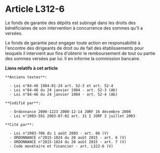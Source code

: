 # Article L312-6

Le fonds de garantie des dépôts est subrogé dans les droits des bénéficiaires de son intervention à concurrence des sommes
qu'il a versées.

Le fonds de garantie peut engager toute action en responsabilité à l'encontre des dirigeants de droit ou de fait des
établissements pour lesquels il intervient aux fins d'obtenir le remboursement de tout ou partie des sommes versées par lui.
Il en informe la commission bancaire.

**Liens relatifs à cet article**

	**Anciens textes**:

	  - Loi n°84-46 1984-01-24 art. 52-3 et art. 52-4
	  - Loi n°84-46 du 24 janvier 1984 - art. 52-3 (Ab)
	  - Loi n°84-46 du 24 janvier 1984 - art. 52-4 (Ab)

	**Codifié par**:

	  - Ordonnance 2000-1223 2000-12-14 JORF 16 décembre 2000
	  - Loi n°2003-591 2003-07-02 art. 31 I JORF 3 juillet 2003

	**Cité par**:

	  - Loi n°2003-706 du 1 août 2003 - art. 86 (V)
	  - ORDONNANCE n°2015-1024 du 20 août 2015 - art. 6 (V)
	  - ORDONNANCE n°2015-1024 du 20 août 2015 - art. 7 (V)
	  - Code monétaire et financier - art. L322-6 (V)
